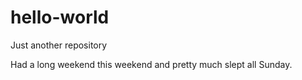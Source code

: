 # hello-world
Just another repository

Had a long weekend this weekend and pretty much slept all Sunday.
